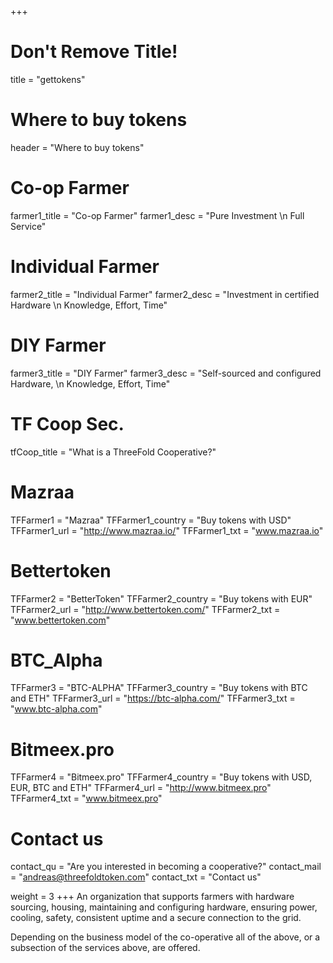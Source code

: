 +++
# Don't Remove Title!
title = "gettokens"

# Where to buy tokens
header = "Where to buy tokens"

# Co-op Farmer
farmer1_title = "Co-op Farmer"
farmer1_desc = "Pure Investment \n Full Service"

# Individual Farmer
farmer2_title = "Individual Farmer"
farmer2_desc = "Investment in certified Hardware \n Knowledge, Effort, Time"

# DIY Farmer
farmer3_title = "DIY Farmer"
farmer3_desc = "Self-sourced and configured Hardware, \n Knowledge, Effort, Time"

# TF Coop Sec.
tfCoop_title = "What is a ThreeFold Cooperative?"

# Mazraa
TFFarmer1 = "Mazraa"
TFFarmer1_country = "Buy tokens with USD"
TFFarmer1_url = "http://www.mazraa.io/"
TFFarmer1_txt = "www.mazraa.io"

# Bettertoken
TFFarmer2 = "BetterToken"
TFFarmer2_country = "Buy tokens with EUR"
TFFarmer2_url = "http://www.bettertoken.com/"
TFFarmer2_txt = "www.bettertoken.com"

# BTC_Alpha
TFFarmer3 = "BTC-ALPHA"
TFFarmer3_country = "Buy tokens with BTC and ETH"
TFFarmer3_url = "https://btc-alpha.com/"
TFFarmer3_txt = "www.btc-alpha.com"

# Bitmeex.pro
TFFarmer4 = "Bitmeex.pro"
TFFarmer4_country = "Buy tokens with USD, EUR, BTC and ETH"
TFFarmer4_url = "http://www.bitmeex.pro"
TFFarmer4_txt = "www.bitmeex.pro"


# Contact us
contact_qu = "Are you interested in becoming a cooperative?"
contact_mail = "andreas@threefoldtoken.com"
contact_txt = "Contact us"

weight = 3
+++
An organization that supports farmers with hardware sourcing, housing, maintaining and configuring hardware, ensuring power, cooling, safety, consistent uptime and a secure connection to the grid.

Depending on the business model of the co-operative all of the above, or a subsection of the services above, are offered.
